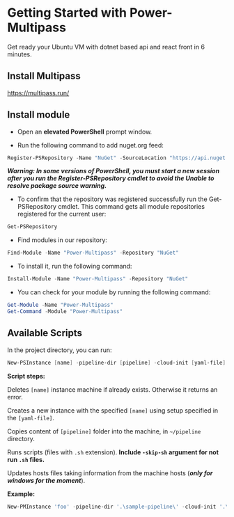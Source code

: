 # Getting Started with Power-Multipass

Get ready your Ubuntu VM with dotnet based api and react front in 6 minutes.

## Install Multipass
https://multipass.run/

## Install module

- Open an **elevated PowerShell** prompt window.

- Run the following command to add nuget.org feed:

```powershell
Register-PSRepository -Name "NuGet" -SourceLocation "https://api.nuget.org/v3/index.json";
```
***Warning: In some versions of PowerShell, you must start a new session after you run the Register-PSRepository cmdlet to avoid the Unable to resolve package source warning.***

- To confirm that the repository was registered successfully run the Get-PSRepository cmdlet. This command gets all module repositories registered for the current user:
```powershell
Get-PSRepository
```

- Find modules in our repository:
```powershell
Find-Module -Name "Power-Multipass" -Repository "NuGet"
```

- To install it, run the following command:
```powershell
Install-Module -Name "Power-Multipass" -Repository "NuGet"
```

- You can check for your module by running the following command:
```powershell
Get-Module -Name "Power-Multipass"
Get-Command -Module "Power-Multipass"
```
## Available Scripts

In the project directory, you can run:

```powershell
New-PSInstance [name] -pipeline-dir [pipeline] -cloud-init [yaml-file]
```
**Script steps:**

Deletes `[name]` instance machine if already exists. Otherwise it returns an error.

Creates a new instance with the specified `[name]` using setup specified in the `[yaml-file]`.

Copies content of `[pipeline]` folder into the machine, in `~/pipeline` directory.

Runs scripts (files with `.sh` extension).
**Include `-skip-sh` argument for not run `.sh` files.**

Updates hosts files taking information from the machine hosts (***only for windows for the moment***).

**Example:**
```powershell
New-PMInstance 'foo' -pipeline-dir '.\sample-pipeline\' -cloud-init '.\cloud-config.yaml' -network "name='External Switch',mac='58:54:A0:59:37:8F'" -memory 4G -cpus 2
```
